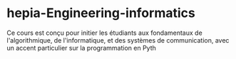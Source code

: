 # hepia-Engineering-informatics
Ce cours est conçu pour initier les étudiants aux fondamentaux de l'algorithmique, de l'informatique, et des systèmes de communication, avec un accent particulier sur la programmation en Pyth
